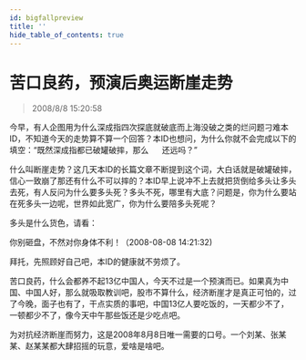 ```yaml
---
id: bigfallpreview 
title: ''
hide_table_of_contents: true
---
```


# 苦口良药，预演后奥运断崖走势

> 2008/8/8 15:20:58

<div style={{color: '#336600', fontWeight: '500', fontSize: '18px'}}>

今早，有人企图用为什么深成指四次探底就破底而上海没破之类的烂问题刁难本ID，不知道今天的走势算不算一个回答？本ID也想问，为什么你就不会完成以下的填空：“既然深成指都已破罐破摔，那么&nbsp;&nbsp;&nbsp;&nbsp;&nbsp;&nbsp;还远吗？”

 

什么叫断崖走势？这几天本ID的长篇文章不断提到这个词，大白话就是破罐破摔，信心一致崩了那还有什么不可以摔的？本ID早上说冲不上去就把货倒给多头让多头去死，有人反问为什么要多头死？多头不死，哪里有大底？问题是，你为什么要站在死多头一边呢，世界如此宽广，你为什么要陪多头死呢？

 

多头是什么货色，请看：

 

你别砸盘，不然对你身体不利！（2008-08-08 14:21:32)

 

拜托，先照顾好自己吧，本ID的健康就不劳烦了。

 

苦口良药，什么会都养不起13亿中国人，今天不过是一个预演而已。如果真为中国、中国人好，那么就吸取教训吧，股市不算什么，经济断崖才是真正可怕的，过了今晚，面子也有了，干点实质的事吧，中国13亿人要吃饭的，一天都少不了，一顿都少不了，像今天中午那些饭还是少吃点吧。

 

为对抗经济断崖而努力，这是2008年8月8日唯一需要的口号。一个刘某、张某某、赵某某都大肆招摇的玩意，爱啥是啥吧。

</div>